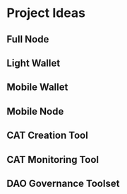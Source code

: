 # Project Ideas

## Full Node

## Light Wallet

## Mobile Wallet

## Mobile Node

## CAT Creation Tool

## CAT Monitoring Tool

## DAO Governance Toolset

##
